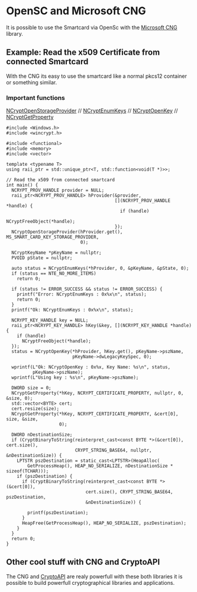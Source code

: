# OpenSC and Microsoft CNG
It is possible to use the Smartcard via OpenSc with the [Microsoft CNG](https://msdn.microsoft.com/de-de/library/windows/desktop/aa376210(v=vs.85).aspx) library.

## Example: Read the x509 Certificate from connected Smartcard
With the CNG its easy to use the smartcard like a normal pkcs12 container or something similar.

### Important functions
[NCryptOpenStorageProvider](https://msdn.microsoft.com/de-de/library/windows/desktop/aa376286(v=vs.85).aspx) //
[NCryptEnumKeys](https://msdn.microsoft.com/en-us/library/windows/desktop/aa376259(v=vs.85).aspx) //
[NCryptOpenKey](https://msdn.microsoft.com/de-de/library/windows/desktop/aa376284(v=vs.85).aspx) //
[NCryptGetProperty](https://msdn.microsoft.com/de-de/library/windows/desktop/aa376273(v=vs.85).aspx)

```
#include <Windows.h>
#include <wincrypt.h>

#include <functional>
#include <memory>
#include <vector>

template <typename T>
using raii_ptr = std::unique_ptr<T, std::function<void(T *)>>;

// Read the x509 from connected smartcard
int main() {
  NCRYPT_PROV_HANDLE provider = NULL;
  raii_ptr<NCRYPT_PROV_HANDLE> hProvider(&provider,
                                         [](NCRYPT_PROV_HANDLE *handle) {
                                           if (handle)
                                             NCryptFreeObject(*handle);
                                         });
  NCryptOpenStorageProvider(hProvider.get(), MS_SMART_CARD_KEY_STORAGE_PROVIDER,
                            0);

  NCryptKeyName *pKeyName = nullptr;
  PVOID pState = nullptr;

  auto status = NCryptEnumKeys(*hProvider, 0, &pKeyName, &pState, 0);
  if (status == NTE_NO_MORE_ITEMS)
    return 0;

  if (status != ERROR_SUCCESS && status != ERROR_SUCCESS) {
    printf("Error: NCryptEnumKeys : 0x%x\n", status);
    return 0;
  }
  printf("Ok: NCryptEnumKeys : 0x%x\n", status);

  NCRYPT_KEY_HANDLE key = NULL;
  raii_ptr<NCRYPT_KEY_HANDLE> hKey(&key, [](NCRYPT_KEY_HANDLE *handle) {
    if (handle)
      NCryptFreeObject(*handle);
  });
  status = NCryptOpenKey(*hProvider, hKey.get(), pKeyName->pszName,
                         pKeyName->dwLegacyKeySpec, 0);

  wprintf(L"Ok: NCryptOpenKey : 0x%x, Key Name: %s\n", status,
          pKeyName->pszName);
  wprintf(L"Using key : %s\n", pKeyName->pszName);

  DWORD size = 0;
  NCryptGetProperty(*hKey, NCRYPT_CERTIFICATE_PROPERTY, nullptr, 0, &size, 0);
  std::vector<BYTE> cert;
  cert.resize(size);
  NCryptGetProperty(*hKey, NCRYPT_CERTIFICATE_PROPERTY, &cert[0], size, &size,
                    0);

  DWORD nDestinationSize;
  if (CryptBinaryToString(reinterpret_cast<const BYTE *>(&cert[0]), cert.size(),
                          CRYPT_STRING_BASE64, nullptr, &nDestinationSize)) {
    LPTSTR pszDestination = static_cast<LPTSTR>(HeapAlloc(
        GetProcessHeap(), HEAP_NO_SERIALIZE, nDestinationSize * sizeof(TCHAR)));
    if (pszDestination) {
      if (CryptBinaryToString(reinterpret_cast<const BYTE *>(&cert[0]),
                              cert.size(), CRYPT_STRING_BASE64, pszDestination,
                              &nDestinationSize)) {

        printf(pszDestination);
      }
      HeapFree(GetProcessHeap(), HEAP_NO_SERIALIZE, pszDestination);
    }
  }
  return 0;
}
```

## Other cool stuff with CNG and CryptoAPI
The CNG and [CryptoAPI](https://msdn.microsoft.com/en-us/library/ms867086.aspx) are realy powerfull with these both libraries it is possible to build powerfull cryptographical libraries and applications.